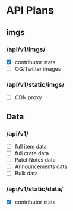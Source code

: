 # API Plans

## imgs
### /api/v1/imgs/
-[x] contributor stats
-[ ] OG/Twitter images
### /api/v1/static/imgs/
-[ ] CDN proxy

## Data
### /api/v1/
-[ ] full item data 
-[ ] full crate data
-[ ] PatchNotes data
-[ ] Announcements data
-[ ] Bulk data
### /api/v1/static/data/
-[x] contributor stats